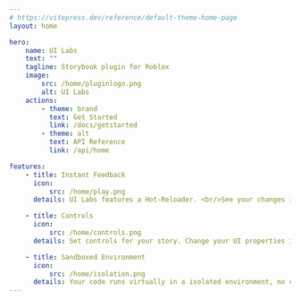 ```yaml
---
# https://vitepress.dev/reference/default-theme-home-page
layout: home

hero:
    name: UI Labs
    text: ""
    tagline: Storybook plugin for Roblox
    image:
        src: /home/pluginlogo.png
        alt: UI Labs
    actions:
        - theme: brand
          text: Get Started
          link: /docs/getstarted
        - theme: alt
          text: API Reference
          link: /api/home

features:
    - title: Instant Feedback
      icon:
          src: /home/play.png
      details: UI Labs features a Hot-Reloader. <br/>See your changes in real-time.

    - title: Controls
      icon:
          src: /home/controls.png
      details: Set controls for your story. Change your UI properties instantly.

    - title: Sandboxed Environment
      icon:
          src: /home/isolation.png
      details: Your code runs virtually in a isolated environment, no conflicts or side effects. Dont need to worry about resetting your code.
---
```

